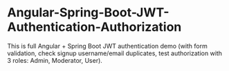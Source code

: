 ﻿# Angular-Spring-Boot-JWT-Authentication-Authorization



This is full Angular + Spring Boot JWT authentication demo 
(with form validation, check signup username/email duplicates, test authorization with 3 roles: Admin, Moderator, User).
